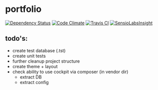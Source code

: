 portfolio
=========
[![Dependency Status](http://img.shields.io/gemnasium/quietkillah/portfolio.svg?style=flat)](https://gemnasium.com/quietkillah/portfolio) [![Code Climate](http://img.shields.io/codeclimate/github/quietkillah/portfolio.svg?style=flat)](https://codeclimate.com/github/quietkillah/portfolio) [![Travis CI](http://img.shields.io/travis/quietkillah/portfolio.svg?style=flat)](https://travis-ci.org/quietkillah/portfolio) [![SensioLabsInsight](https://insight.sensiolabs.com/projects/a99d0751-44ed-4793-a885-0469ae00d1de/mini.png)](https://insight.sensiolabs.com/projects/a99d0751-44ed-4793-a885-0469ae00d1de)


todo's:
-------
* create test database (.tst)
* create unit tests
* further cleanup project structure
* create theme + layout
* check ability to use cockpit via composer (in vendor dir)
    * extract DB
    * extract config

